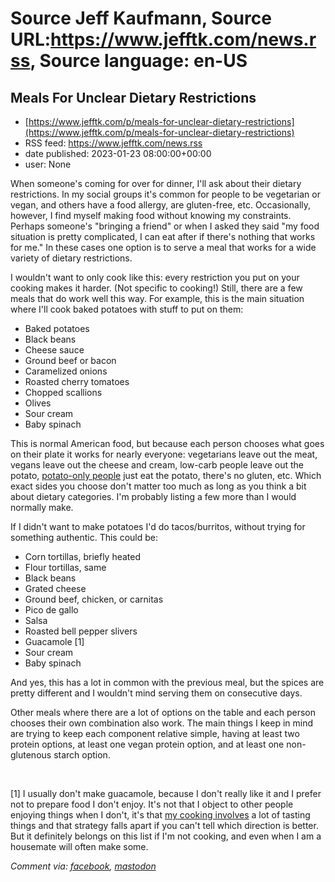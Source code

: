 # Source Jeff Kaufmann, Source URL:https://www.jefftk.com/news.rss, Source language: en-US

## Meals For Unclear Dietary Restrictions
 - [https://www.jefftk.com/p/meals-for-unclear-dietary-restrictions](https://www.jefftk.com/p/meals-for-unclear-dietary-restrictions)
 - RSS feed: https://www.jefftk.com/news.rss
 - date published: 2023-01-23 08:00:00+00:00
 - user: None

<p><span>

When someone's coming for over for dinner, I'll ask about their
dietary restrictions. In my social groups it's common for people to be
vegetarian or vegan, and others have a food allergy, are gluten-free,
etc.  Occasionally, however, I find myself making food without knowing
my constraints.  Perhaps someone's "bringing a friend" or when I asked
they said "my food situation is pretty complicated, I can eat after if
there's nothing that works for me."  In these cases one option is to
serve a meal that works for a wide variety of dietary restrictions.

</span>

<p>

I wouldn't want to only cook like this: every restriction you put on
your cooking makes it harder. (Not specific to cooking!) Still, there
are a few meals that do work well this way. For example, this is the
main situation where I'll cook baked potatoes with stuff to put on
them:

</p>

<p>

</p>

<ul>
<li>Baked potatoes
</li>
<li>Black beans
</li>
<li>Cheese sauce
</li>
<li>Ground beef or bacon
</li>
<li>Caramelized onions
</li>
<li>Roasted cherry tomatoes
</li>
<li>Chopped scallions
</li>
<li>Olives
</li>
<li>Sour cream
</li>
<li>Baby spinach
</li>
</ul>



<p>

This is normal American food, but because each person chooses what
goes on their plate it works for nearly everyone: vegetarians leave
out the meat, vegans leave out the cheese and cream, low-carb people
leave out the potato, <a href="https://www.lesswrong.com/posts/oh3YWqobjHAjNvNqd/potato-diet-a-post-mortem-and-an-answer-to-smtm-s-article">potato-only
people</a> just eat the potato, there's no gluten, etc.  Which exact
sides you choose don't matter too much as long as you think a bit
about dietary categories.  I'm probably listing a few more than I
would normally make.

</p>

<p>

If I didn't want to make potatoes I'd do tacos/burritos, without
trying for something authentic.  This could be:

</p>

<p>

</p>

<ul>
<li>Corn tortillas, briefly heated
</li>
<li>Flour tortillas, same
</li>
<li>Black beans
</li>
<li>Grated cheese
</li>
<li>Ground beef, chicken, or carnitas
</li>
<li>Pico de gallo
</li>
<li>Salsa
</li>
<li>Roasted bell pepper slivers
</li>
<li>Guacamole [1]
</li>
<li>Sour cream
</li>
<li>Baby spinach
</li>
</ul>



<p>

And yes, this has a lot in common with the previous meal, but the
spices are pretty different and I wouldn't mind serving them on
consecutive days.

</p>

<p>

Other meals where there are a lot of options on the table and each
person chooses their own combination also work. The main things I keep
in mind are trying to keep each component relative simple, having at
least two protein options, at least one vegan protein option, and at
least one non-glutenous starch option.

</p>

<p>
<br />

[1] I usually don't make guacamole, because I don't really like it and
I prefer not to prepare food I don't enjoy. It's not that I object to
other people enjoying things when I don't, it's that <a href="https://www.jefftk.com/p/how-i-cook">my cooking involves</a> a lot of tasting things
and that strategy falls apart if you can't tell which direction is
better. But it definitely belongs on this list if I'm not cooking, and
even when I am a housemate will often make some.

  </p>

<p><i>Comment via: <a href="https://www.facebook.com/jefftk/posts/pfbid0bhq8qZukyMj4aEsLu3xS7C4SpPoRnu5QVXVgGrs8nyrjx1b7sDktdEd7tWXR6KHVl">facebook</a>, <a href="https://mastodon.mit.edu/@jefftk/109740268057193093">mastodon</a></i></p>
